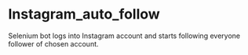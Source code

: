 # Instagram_auto_follow
Selenium bot logs into Instagram account and starts following everyone follower of chosen account.
